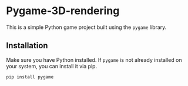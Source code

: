 # Pygame-3D-rendering
This is a simple Python game project built using the `pygame` library.

## Installation

Make sure you have Python installed. If `pygame` is not already installed on your system, you can install it via pip.

```bash
pip install pygame

